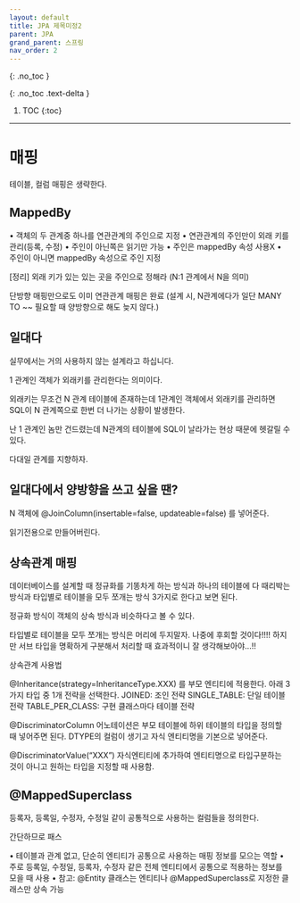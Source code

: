 ```yaml
---
layout: default
title: JPA 제목미정2
parent: JPA
grand_parent: 스프링
nav_order: 2
---
```


{: .no_toc }

{: .no_toc .text-delta }

1. TOC
{:toc}

---

# 매핑

테이블,  컬럼 매핑은 생략한다.



## MappedBy

• 객체의 두 관계중 하나를 연관관계의 주인으로 지정 
• 연관관계의 주인만이 외래 키를 관리(등록, 수정) 
• 주인이 아닌쪽은 읽기만 가능 
• 주인은 mappedBy 속성 사용X 
• 주인이 아니면 mappedBy 속성으로 주인 지정

[정리] 
외래 키가 있는 있는 곳을 주인으로 정해라 (N:1 관계에서 N을 의미)
 
단방향 매핑만으로도 이미 연관관계 매핑은 완료 (설계 시, N관계에다가 일단 MANY TO ~~ 필요할 때 양방향으로 해도 늦지 않다.) 

## 일대다 

실무에서는 거의 사용하지 않는 설계라고 하십니다.

1 관계인 객체가 외래키를 관리한다는 의미이다. 

외래키는 무조건 N 관계 테이블에 존재하는데 1관계인 객체에서 외래키를 관리하면 SQL이 N 관계쪽으로 한번 더 나가는 상황이 발생한다.

난 1 관계인 놈만 건드렸는데 N관계의 테이블에 SQL이 날라가는 현상 때문에 헷갈릴 수 있다. 

다대일 관계를 지향하자.

## 일대다에서 양방향을 쓰고 싶을 땐?

N 객체에 @JoinColumn(insertable=false, updateable=false) 를 넣어준다. 

읽기전용으로 만들어버린다.

## 상속관계 매핑

데이터베이스를 설계할 때 정규화를 기똥차게 하는 방식과 하나의 테이블에 다 때리박는 방식과 타입별로 테이블을 모두 쪼개는 방식 3가지로 한다고 보면 된다.

정규화 방식이 객체의 상속 방식과 비슷하다고 볼 수 있다. 

타입별로 테이블을 모두 쪼개는 방식은 머리에 두지말자. 나중에 후회할 것이다!!!!
하지만 서브 타입을 명확하게 구분해서 처리할 때 효과적이니 잘 생각해보아야...!!


상속관계 사용법

@Inheritance(strategy=InheritanceType.XXX)  를 부모 엔티티에 적용한다. 아래 3가지 타입 중 1개 전략을 선택한다.
JOINED: 조인 전략
SINGLE_TABLE: 단일 테이블 전략
TABLE_PER_CLASS: 구현 클래스마다 테이블 전략

@DiscriminatorColumn 어노테이션은 부모 테이블에 하위 테이블의 타입을 정의할 때 넣어주면 된다.  DTYPE의 컬럼이 생기고 자식 엔티티명을 기본으로 넣어준다.

@DiscriminatorValue(“XXX”) 자식엔티티에 추가하여 엔티티명으로 타입구분하는 것이 아니고 원하는 타입을 지정할 때 사용함.


## @MappedSuperclass

등록자, 등록일, 수정자, 수정일 같이 공통적으로 사용하는 컬럼들을 정의한다. 

간단하므로 패스

• 테이블과 관계 없고, 단순히 엔티티가 공통으로 사용하는 매핑 정보를 모으는 역할 
• 주로 등록일, 수정일, 등록자, 수정자 같은 전체 엔티티에서 공통으로 적용하는 정보를 모을 때 사용 
• 참고: @Entity 클래스는 엔티티나 @MappedSuperclass로 지정한 클래스만 상속 가능

